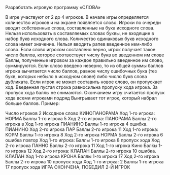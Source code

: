 Разработать игровую программу «СЛОВА»

В игре участвуют от 2 до 4 игроков. В начале игры определяется количество игроков и на экране появляется слово. Игроки по очереди вводят собственные слова, составленные на бука исходноге слова. Нельзя использовать в составляемых словах буквы, не входящие в набор букв исходного слова. Количество одинаковых букв исходного слова имеет значение. Нельзя вводить рапев введенное кем-либо слово. Если слово игроком составлено верно, игрок получает такое число баллов, которое соотвествует числу букв во введенном им слове Баллы, полученные игровом за каждое правильно введенное им слово, суммируются. Если слово введено неверно, то из общей суммы баллов игрока вычитается число баллов, равное числу ошибочных бука (тез букв, которых небыло в исходном слове) либо число букв слова дубликата. Если игрок не может составить новое слово, он пропускает ход. Введенная пустая строка равносильна пропуску хода игрока. За пропуск хода баллы не снимаются. Окончанием игру считается пропуск хода всеми игроками подряд Выигрывает тот игрок, который набрал больше баллов. Пример:

Число игроков               2
Исходное слово    КИНОПАНОРАМА
Ход 1-го игрока:
HOPMA
Баллы 1-го игрока 5
Ход 2-го игрока:
ПАНОРАМА
Баллы 2-го игрока в
Ход 1-го игрока
ПИАНИНО
Баллы 1-го игрока 4 ошибка. ПИАНИНО
Ход 2-го игрока
ΠΑΡ
Баллы 2-го игрока 11
Ход 1-го игрока:
KOPM
Баллы 1-го игрока 8
Ход 2-го игрока
HOPMA
Баллы 2-го игрока 6 ошибка повтор
Ход 1-го игрока:
Баллы 1-го игрока 8 пропуск хода
Ход 2-го игрока
ПАННО
Баллы 2-го игрока 11
Ход 1-го игрока
Кино
Балkы 1-го игрока 12
Ход 2-го игрока:
КЛАПАН
Баллы 2-го игрока 10 ошибка. КЛАПАН
Ход 1-го игрока
КРОНА
Баллы 1-го игрока 17
Ход 2-го игрока
Баллы 2-го игрока 10 пропуск хода
Ход 1-го игрока:
2
Баллы 1-го игрока 17 пропуск хода
ИГРА ОКОНЧЕНА, ПОБЕДИЛ 2-Й ИГРОК
